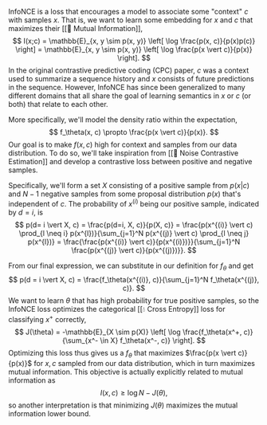 InfoNCE is a loss that encourages a model to associate some "context" $c$ with samples $x$. That is, we want to learn some embedding for $x$ and $c$ that maximizes their [[🤝 Mutual Information]], 
$$
I(x;c) = \mathbb{E}_{x, y \sim p(x, y)} \left[ \log \frac{p(x, c)}{p(x)p(c)} \right] = \mathbb{E}_{x, y \sim p(x, y)} \left[ \log \frac{p(x \vert c)}{p(x)} \right].
$$
 In the original contrastive predictive coding (CPC) paper, $c$ was a context used to summarize a sequence history and $x$ consists of future predictions in the sequence. However, InfoNCE has since been generalized to many different domains that all share the goal of learning semantics in $x$ or $c$ (or both) that relate to each other.

More specifically, we'll model the density ratio within the expectation, 
$$
f_\theta(x, c) \propto \frac{p(x \vert c)}{p(x)}.
$$
 Our goal is to make $f(x, c)$ high for context and samples from our data distribution. To do so, we'll take inspiration from [[📣 Noise Contrastive Estimation]] and develop a contrastive loss between positive and negative samples.

Specifically, we'll form a set $X$ consisting of a positive sample from $p(x \vert c)$ and $N-1$ negative samples from some proposal distribution $p(x)$ that's independent of $c$. The probability of $x^{(i)}$ being our positive sample, indicated by $d = i$, is 
$$
p(d= i \vert X, c) = \frac{p(d=i, X, c)}{p(X, c)} = \frac{p(x^{(i)} \vert c) \prod_{l \neq i} p(x^{l})}{\sum_{j=1}^N p(x^{(j)} \vert c) \prod_{l \neq j} p(x^{l})} = \frac{\frac{p(x^{(i)} \vert c)}{p(x^{(i)})}}{\sum_{j=1}^N \frac{p(x^{(j)} \vert c)}{p(x^{(j)})}}.
$$


From our final expression, we can substitute in our definition for $f_\theta$ and get 
$$
p(d = i \vert X, c) = \frac{f_\theta(x^{(i)}, c)}{\sum_{j=1}^N f_\theta(x^{(j)}, c)}.
$$
 We want to learn $\theta$ that has high probability for true positive samples, so the InfoNCE loss optimizes the categorical [[💧 Cross Entropy]] loss for classifying $x^+$ correctly, 
$$
J(\theta) = -\mathbb{E}_{X \sim p(X)} \left[ \log \frac{f_\theta(x^+, c)}{\sum_{x^- \in X} f_\theta(x^-, c)} \right].
$$
 Optimizing this loss thus gives us a $f_\theta$ that maximizes $\frac{p(x \vert c)}{p(x)}$ for $x, c$ sampled from our data distribution, which in turn maximizes mutual information. This objective is actually explicitly related to mutual information as 
$$
I(x, c) \geq \log N - J(\theta),
$$
 so another interpretation is that minimizing $J(\theta)$ maximizes the mutual information lower bound.